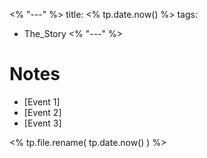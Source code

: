 <% "---" %>
title: <% tp.date.now() %>
tags:
- The_Story
<% "---" %>
# Notes
- [Event 1]
- [Event 2]
- [Event 3]

<% tp.file.rename( tp.date.now() ) %>
